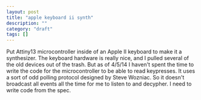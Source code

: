 ```yaml
---
layout: post
title: "apple keyboard ii synth"
description: ""
category: "draft"
tags: []
---
```


Put Attiny13 microcontroller inside of an Apple II keyboard to make it a synthesizer. The keyboard hardware is really nice, and I pulled several of the old devices out of the trash. But as of 4/5/14 I haven't spent the time to write the code for the microcontroller to be able to read keypresses. It uses a sort of odd polling protocol designed by Steve Wozniac. So it doesn't broadcast all events all the time for me to listen to and decypher. I need to write code from the spec.
